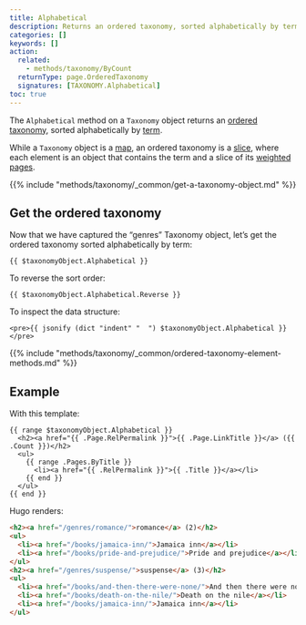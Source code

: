 ```yaml
---
title: Alphabetical
description: Returns an ordered taxonomy, sorted alphabetically by term.
categories: []
keywords: []
action:
  related:
    - methods/taxonomy/ByCount
  returnType: page.OrderedTaxonomy
  signatures: [TAXONOMY.Alphabetical]
toc: true
---
```


The `Alphabetical` method on a `Taxonomy` object returns an [ordered taxonomy], sorted alphabetically by [term].

While a `Taxonomy` object is a [map], an ordered taxonomy is a [slice], where each element is an object that contains the term and a slice of its [weighted pages].

{{% include "methods/taxonomy/_common/get-a-taxonomy-object.md" %}}

## Get the ordered taxonomy

Now that we have captured the “genres” Taxonomy object, let’s get the ordered taxonomy sorted alphabetically by term:

```go-html-template
{{ $taxonomyObject.Alphabetical }}
```

To reverse the sort order:

```go-html-template
{{ $taxonomyObject.Alphabetical.Reverse }}
```

To inspect the data structure:

```go-html-template
<pre>{{ jsonify (dict "indent" "  ") $taxonomyObject.Alphabetical }}</pre>
```

{{% include "methods/taxonomy/_common/ordered-taxonomy-element-methods.md" %}}

## Example

With this template:

```go-html-template
{{ range $taxonomyObject.Alphabetical }}
  <h2><a href="{{ .Page.RelPermalink }}">{{ .Page.LinkTitle }}</a> ({{ .Count }})</h2>
  <ul>
    {{ range .Pages.ByTitle }}
      <li><a href="{{ .RelPermalink }}">{{ .Title }}</a></li>
    {{ end }}
  </ul>
{{ end }}
```

Hugo renders:

```html
<h2><a href="/genres/romance/">romance</a> (2)</h2>
<ul>
  <li><a href="/books/jamaica-inn/">Jamaica inn</a></li>
  <li><a href="/books/pride-and-prejudice/">Pride and prejudice</a></li>
</ul>
<h2><a href="/genres/suspense/">suspense</a> (3)</h2>
<ul>
  <li><a href="/books/and-then-there-were-none/">And then there were none</a></li>
  <li><a href="/books/death-on-the-nile/">Death on the nile</a></li>
  <li><a href="/books/jamaica-inn/">Jamaica inn</a></li>
</ul>
```

[ordered taxonomy]: /getting-started/glossary/#ordered-taxonomy
[term]: /getting-started/glossary/#term
[map]: /getting-started/glossary/#map
[slice]: /getting-started/glossary/#slice
[term]: /getting-started/glossary/#term
[weighted pages]: /getting-started/glossary/#weighted-page
